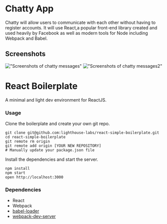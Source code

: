 # Chatty App

Chatty will allow users to communicate with each other without having to register accounts. It will use React,a popular front-end library created and used heavily by Facebook as well as modern tools for Node including Webpack and Babel.

## Screenshots

!["Screenshots of chatty messages"](https://i.gyazo.com/8fee66207add259bbf4327fbd91ed3f1.gif)
!["Screenshots of chatty messages2"](https://i.gyazo.com/9e32361450a12ad0f2e477bffa498162.gif)

React Boilerplate
=====================

A minimal and light dev environment for ReactJS.

### Usage

Clone the boilerplate and create your own git repo.

```
git clone git@github.com:lighthouse-labs/react-simple-boilerplate.git
cd react-simple-boilerplate
git remote rm origin
git remote add origin [YOUR NEW REPOSITORY]
# Manually update your package.json file
```

Install the dependencies and start the server.

```
npm install
npm start
open http://localhost:3000
```

### Dependencies

* React
* Webpack
* [babel-loader](https://github.com/babel/babel-loader)
* [webpack-dev-server](https://github.com/webpack/webpack-dev-server)
